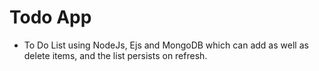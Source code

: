# Todo App

- To Do List using NodeJs, Ejs and MongoDB which can add as well as delete items, and the list persists on refresh.


